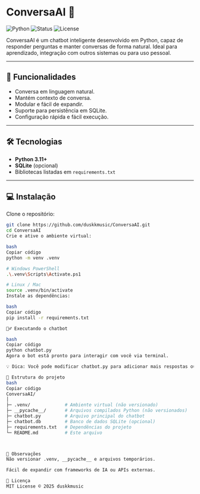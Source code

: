 # ConversaAI 🤖

![Python](https://img.shields.io/badge/Python-3.11-blue)
![Status](https://img.shields.io/badge/Status-Em%20Desenvolvimento-yellow)
![License](https://img.shields.io/badge/License-MIT-green)

ConversaAI é um chatbot inteligente desenvolvido em Python, capaz de responder perguntas e manter conversas de forma natural. Ideal para aprendizado, integração com outros sistemas ou para uso pessoal.  

---

## 🚀 Funcionalidades

- Conversa em linguagem natural.
- Mantém contexto de conversa.
- Modular e fácil de expandir.
- Suporte para persistência em SQLite.
- Configuração rápida e fácil execução.

---

## 🛠 Tecnologias

- **Python 3.11+**
- **SQLite** (opcional)
- Bibliotecas listadas em `requirements.txt`

---

## 💻 Instalação

Clone o repositório:

```bash
git clone https://github.com/duskkmusic/ConversaAI.git
cd ConversaAI
Crie e ative o ambiente virtual:

bash
Copiar código
python -m venv .venv

# Windows PowerShell
.\.venv\Scripts\Activate.ps1

# Linux / Mac
source .venv/bin/activate
Instale as dependências:

bash
Copiar código
pip install -r requirements.txt

🏃‍♂️ Executando o chatbot

bash
Copiar código
python chatbot.py
Agora o bot está pronto para interagir com você via terminal.

💡 Dica: Você pode modificar chatbot.py para adicionar mais respostas ou integrar APIs externas.

📁 Estrutura do projeto
bash
Copiar código
ConversaAI/
│
├─ .venv/             # Ambiente virtual (não versionado)
├─ __pycache__/       # Arquivos compilados Python (não versionados)
├─ chatbot.py         # Arquivo principal do chatbot
├─ chatbot.db         # Banco de dados SQLite (opcional)
├─ requirements.txt   # Dependências do projeto
└─ README.md          # Este arquivo



📌 Observações
Não versionar .venv, __pycache__ e arquivos temporários.

Fácil de expandir com frameworks de IA ou APIs externas.

📄 Licença
MIT License © 2025 duskkmusic